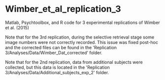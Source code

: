 # Wimber_et_al_replication_3
Matlab, Psychtoolbox, and R code for 3 experimental replications of Wimber et al. (2015)

Note that for the 3rd replication, during the selective retrieval stage some image numbers were not correctly recorded. This issue was fixed post-hoc and the corrected files can be found in the 'Replication 3/Analyses/Data/Wimber_Dat_corrected' folder.

Note that for the 2nd replication, data from additional subjects were collected, but this data is located in the 'Replication 3/Analyses/Data/Additional_subjects_exp_2' folder.
